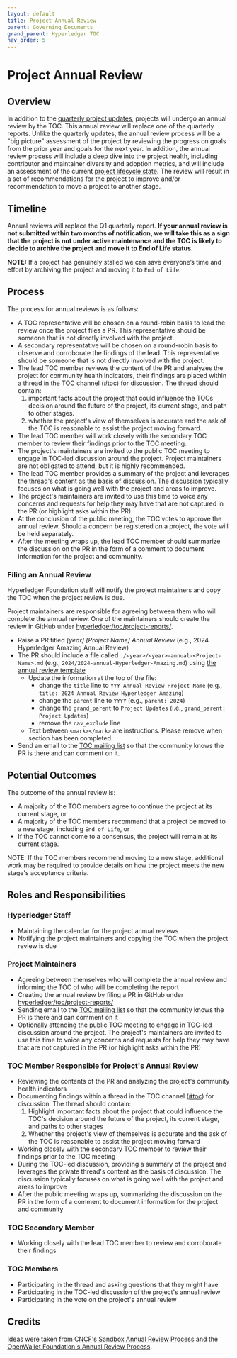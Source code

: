 ```yaml
---
layout: default
title: Project Annual Review
parent: Governing Documents
grand_parent: Hyperledger TOC
nav_order: 5
---
```

[//]: # (SPDX-License-Identifier: CC-BY-4.0)

# Project Annual Review

## Overview
In addition to the [quarterly project updates](./project-updates.md), projects will undergo an annual review by the TOC. This annual review will replace one of the quarterly reports. Unlike the quarterly updates, the annual review process will be a "big picture" assessment of the project by reviewing the progress on goals from the prior year and goals for the next year. In addition, the annual review process will include a deep dive into the project health, including contributor and maintainer diversity and adoption metrics, and will include an assessment of the current [project lifecycle state](./project-lifecycle.md). The review will result in a set of recommendations for the project to improve and/or recommendation to move a project to another stage.

## Timeline
Annual reviews will replace the Q1 quarterly report.  **If your annual review is not submitted within two months of notification, we will take this as a sign that the project is not under active maintenance and the TOC is likely to decide to archive the project and move it to End of Life status.**

**NOTE:** If a project has genuinely stalled we can save everyone’s time and effort by archiving the project and moving it to `End of Life`.

## Process
The process for annual reviews is as follows:

* A TOC representative will be chosen on a round-robin basis to lead the review once the project files a PR. This representative should be someone that is not directly involved with the project.
* A secondary representative will be chosen on a round-robin basis to observe and corroborate the findings of the lead. This representative should be someone that is not directly involved with the project.
* The lead TOC member reviews the content of the PR and analyzes the project for community health indicators, their findings are placed within a thread in the TOC channel ([#toc](https://discord.com/channels/905194001349627914/941384040316018790)) for discussion. The thread should contain:
    1. important facts about the project that could influence the TOCs decision around the future of the project, its current stage, and path to other stages.
    2. whether the project's view of themselves is accurate and the ask of the TOC is reasonable to assist the project moving forward.
* The lead TOC member will work closely with the secondary TOC member to review their findings prior to the TOC meeting.
* The project's maintainers are invited to the public TOC meeting to engage in TOC-led discussion around the project. Project maintainers are not obligated to attend, but it is highly recommended.
* The lead TOC member provides a summary of the project and leverages the thread's content as the basis of discussion. The discussion typically focuses on what is going well with the project and areas to improve.
* The project's maintainers are invited to use this time to voice any concerns and requests for help they may have that are not captured in the PR (or highlight asks within the PR).
* At the conclusion of the public meeting, the TOC votes to approve the annual review. Should a concern be registered on a project, the vote will be held separately.
* After the meeting wraps up, the lead TOC member should summarize the discussion on the PR in the form of a comment to document information for the project and community.

### Filing an Annual Review
Hyperledger Foundation staff will notify the project maintainers and copy the TOC when the project review is due. 

Project maintainers are responsible for agreeing between them who will complete the annual review. One of the maintainers should create the review in GitHub under [hyperledger/toc/project-reports/](https://github.com/hyperledger/toc/tree/gh-pages/project-reports).

* Raise a PR titled *[year] [Project Name] Annual Review* (e.g., 2024 Hyperledger Amazing Annual Review)
* The PR should include a file called `./<year>/<year>-annual-<Project-Name>.md` (e.g., `2024/2024-annual-Hyperledger-Amazing.md`) using [the annual review template](../project-reports/0000-annual-review-template.md)
    - Update the information at the top of the file:
        - change the `title` line to `YYY Annual Review Project Name` (e.g., `title: 2024 Annual Review Hyperledger Amazing`)
        - change the `parent` line to `YYYY` (e.g., `parent: 2024`)
        - change the `grand_parent` to `Project Updates` (i.e., `grand_parent: Project Updates`)
        - remove the `nav_exclude` line
    - Text between `<mark></mark>` are instructions. Please remove when section has been completed.
* Send an email to the [TOC mailing list](mailto:toc@lists.hyperledger.org) so that the community knows the PR is there and can comment on it.

## Potential Outcomes
The outcome of the annual review is:

* A majority of the TOC members agree to continue the project at its current stage, or
* A majority of the TOC members recommend that a project be moved to a new stage, including `End of Life`, or
* If the TOC cannot come to a consensus, the project will remain at its current stage.

NOTE: If the TOC members recommend moving to a new stage, additional work may be required to provide details on how the project meets the new stage's acceptance criteria.

## Roles and Responsibilities

### Hyperledger Staff

- Maintaining the calendar for the project annual reviews
- Notifying the project maintainers and copying the TOC when the project review is due

### Project Maintainers
- Agreeing between themselves who will complete the annual review and informing the TOC of who will be completing the report
- Creating the annual review by filing a PR in GitHub under [hyperledger/toc/project-reports/](https://github.com/hyperledger/toc/tree/gh-pages/project-reports)
- Sending email to the [TOC mailing list](mailto:toc@lists.hyperledger.org) so that the community knows the PR is there and can comment on it
- Optionally attending the public TOC meeting to engage in TOC-led discussion around the project. The project's maintainers are invited to use this time to voice any concerns and requests for help they may have that are not captured in the PR (or highlight asks within the PR)

### TOC Member Responsible for Project's Annual Review
- Reviewing the contents of the PR and analyzing the project's community health indicators
- Documenting findings within a thread in the TOC channel ([#toc](https://discord.com/channels/905194001349627914/941384040316018790)) for discussion. The thread should contain:
    1. Highlight important facts about the project that could influence the TOC's decision around the future of the project, its current stage, and paths to other stages
    2. Whether the project's view of themselves is accurate and the ask of the TOC is reasonable to assist the project moving forward
- Working closely with the secondary TOC member to review their findings prior to the TOC meeting
- During the TOC-led discussion, providing a summary of the project and leverages the private thread's content as the basis of discussion. The discussion typically focuses on what is going well with the project and areas to improve
- After the public meeting wraps up, summarizing the discussion on the PR in the form of a comment to document information for the project and community

### TOC Secondary Member
- Working closely with the lead TOC member to review and corroborate their findings

### TOC Members
- Participating in the thread and asking questions that they might have
- Participating in the TOC-led discussion of the project's annual review
- Participating in the vote on the project's annual review

## Credits
Ideas were taken from [CNCF's Sandbox Annual Review Process](https://github.com/cncf/toc/blob/main/process/) and the [OpenWallet Foundation's Annual Review Process](https://openwallet-foundation.github.io/tac/governance/project-annual-review-process/).
